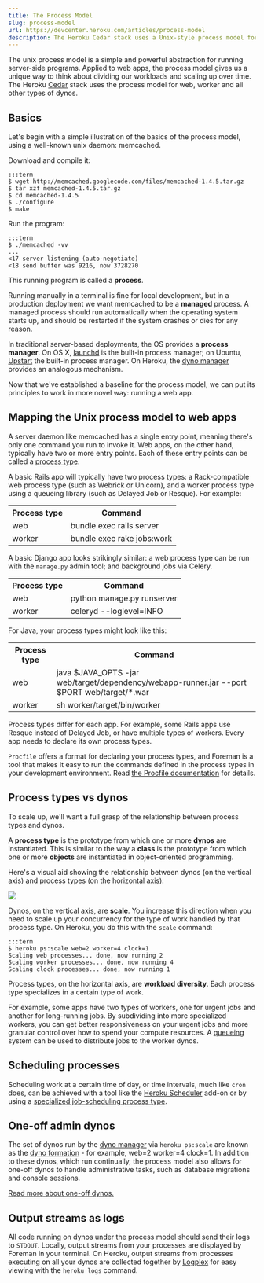 ```yaml
---
title: The Process Model
slug: process-model
url: https://devcenter.heroku.com/articles/process-model
description: The Heroku Cedar stack uses a Unix-style process model for web, worker and all other types of processes.
---
```


The unix process model is a simple and powerful abstraction for running server-side programs.  Applied to web apps, the process model gives us a unique way to think about dividing our workloads and scaling up over time.  The Heroku [Cedar](cedar) stack uses the process model for web, worker and all other types of dynos.

Basics
--------------------

Let's begin with a simple illustration of the basics of the process model, using a well-known unix daemon: memcached.

Download and compile it:

    :::term
    $ wget http://memcached.googlecode.com/files/memcached-1.4.5.tar.gz
    $ tar xzf memcached-1.4.5.tar.gz 
    $ cd memcached-1.4.5
    $ ./configure
    $ make

Run the program:

    :::term
    $ ./memcached -vv
    ...
    <17 server listening (auto-negotiate)
    <18 send buffer was 9216, now 3728270

This running program is called a **process**.

Running manually in a terminal is fine for local development, but in a production deployment we want memcached to be a **managed** process.  A managed process should run automatically when the operating system starts up, and should be restarted if the system crashes or dies for any reason.

In traditional server-based deployments, the OS provides a **process manager**.  On OS X, [launchd](http://launchd.macosforge.org/) is the built-in process manager; on Ubuntu, [Upstart](http://upstart.ubuntu.com/) the built-in process manager.  On Heroku, the [dyno manager](dynos#the-dyno-manager) provides an analogous mechanism.

Now that we've established a baseline for the process model, we can put its principles to work in more novel way: running a web app.

Mapping the Unix process model to web apps
------------------------------------------

A server daemon like memcached has a single entry point, meaning there's only one command you run to invoke it.  Web apps, on the other hand, typically have two or more entry points.  Each of these entry points can be called a [process type](procfile#declaring-process-types).

A basic Rails app will typically have two process types: a Rack-compatible web process type (such as Webrick or Unicorn), and a worker process type using a queueing library (such as Delayed Job or Resque).  For example:

<table>
  <tr><th>Process type</th><th>Command</th></tr>
  <tr><td>web</td><td>bundle exec rails server</td></tr>
  <tr><td>worker</td><td>bundle exec rake jobs:work</td></tr>
</table>

A basic Django app looks strikingly similar: a web process type can be run with the `manage.py` admin tool; and background jobs via Celery.

<table>
  <tr><th>Process type</th><th>Command</th></tr>
  <tr><td>web</td><td>python manage.py runserver</td></tr>
  <tr><td>worker</td><td>celeryd --loglevel=INFO</td></tr>
</table>

For Java, your process types might look like this:

<table>
  <tr><th>Process type</th><th>Command</th></tr>
  <tr><td>web</td><td>java $JAVA_OPTS -jar web/target/dependency/webapp-runner.jar --port $PORT web/target/*.war</td></tr>
  <tr><td>worker</td><td>sh worker/target/bin/worker</td></tr>
</table>

Process types differ for each app.  For example, some Rails apps use Resque instead of Delayed Job, or have multiple types of workers.  Every app needs to declare its own process types.

`Procfile` offers a format for declaring your process types, and Foreman is a tool that makes it easy to run the commands defined in the process types in your development environment.  Read [the Procfile documentation](procfile) for details.

Process types vs dynos
--------------------------

To scale up, we'll want a full grasp of the relationship between process types and dynos.

A **process type** is the prototype from which one or more **dynos** are instantiated.  This is similar to the way a **class** is the prototype from which one or more **objects** are instantiated in object-oriented programming.

Here's a visual aid showing the relationship between dynos (on the vertical axis) and process types (on the horizontal axis):

![](https://s3-eu-west-1.amazonaws.com/jon-assettest/dynos.jpg)

Dynos, on the vertical axis, are **scale**.  You increase this direction when you need to scale up your concurrency for the type of work handled by that process type.  On Heroku, you do this with the `scale` command:

    :::term
    $ heroku ps:scale web=2 worker=4 clock=1
    Scaling web processes... done, now running 2
    Scaling worker processes... done, now running 4
    Scaling clock processes... done, now running 1

Process types, on the horizontal axis, are **workload diversity**.  Each process type specializes in a certain type of work.

For example, some apps have two types of workers, one for urgent jobs and another for long-running jobs.  By subdividing into more specialized workers, you can get better responsiveness on your urgent jobs and more granular control over how to spend your compute resources.  A [queueing](background-jobs-queueing) system can be used to distribute jobs to the worker dynos.

Scheduling processes
--------------------

Scheduling work at a certain time of day, or time intervals, much like `cron` does, can be achieved with a tool like the [Heroku Scheduler](scheduler) add-on or by using a [specialized job-scheduling process type](scheduled-jobs-custom-clock-processes).

One-off admin dynos
-----------------------

The set of dynos run by the [dyno manager](dynos#the-dyno-manager) via `heroku ps:scale` are known as the [dyno formation](scaling) - for example, web=2 worker=4 clock=1.  In addition to these dynos, which run continually, the process model also allows for one-off dynos to handle administrative tasks, such as database migrations and console sessions.

[Read more about one-off dynos.](oneoff-admin-ps)

Output streams as logs
----------------------

All code running on dynos under the process model should send their logs to `STDOUT`.  Locally, output streams from your processes are displayed by Foreman in your terminal.  On Heroku, output streams from processes executing on all your dynos are collected together by [Logplex](logging) for easy viewing with the `heroku logs` command.